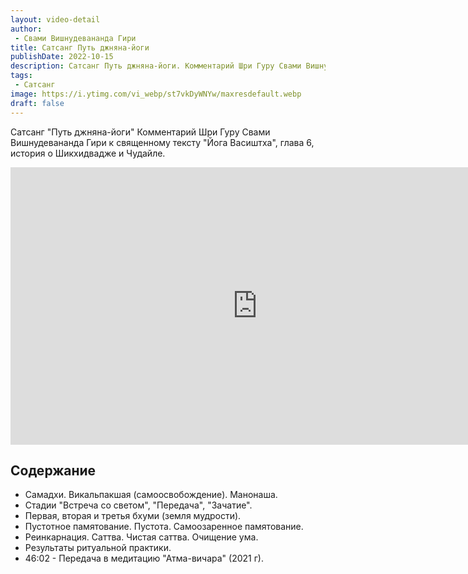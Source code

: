 ```yaml
---
layout: video-detail
author:
 - Свами Вишнудевананда Гири
title: Сатсанг Путь джняна-йоги
publishDate: 2022-10-15
description: Сатсанг Путь джняна-йоги. Комментарий Шри Гуру Свами Вишнудевананда Гири к священному тексту "Йога Васиштха", глава 6, история о Шикхидвадже и Чудайле. 
tags: 
 - Сатсанг
image: https://i.ytimg.com/vi_webp/st7vkDyWNYw/maxresdefault.webp
draft: false
---
```


 Сатсанг "Путь джняна-йоги"
Комментарий Шри Гуру Свами Вишнудевананда Гири к священному тексту "Йога Васиштха", глава 6, история о Шикхидвадже и Чудайле. 

<iframe width="790" height="444" src="https://www.youtube.com/embed/st7vkDyWNYw" frameborder="0" allowfullscreen=""></iframe> 

## Содержание

- Самадхи. Викальпакшая (самоосвобождение). Манонаша.
- Стадии "Встреча со светом", "Передача", "Зачатие".
- Первая, вторая и третья бхуми (земля мудрости).
- Пустотное памятование. Пустота. Самоозаренное памятование.
- Реинкарнация. Саттва. Чистая саттва. Очищение ума.
- Результаты ритуальной практики.
- 46:02 - Передача в медитацию "Атма-вичара" (2021 г).